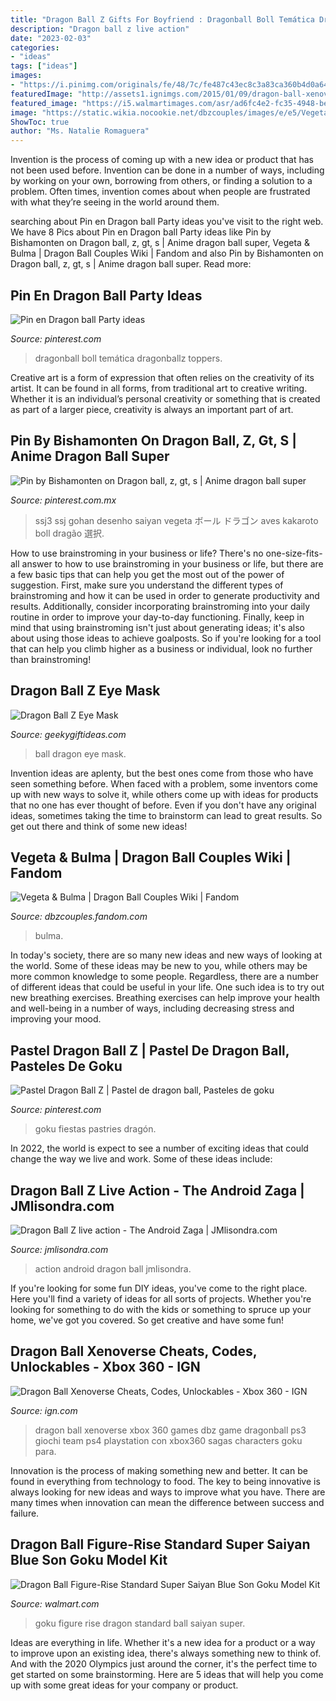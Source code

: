 ```yaml
---
title: "Dragon Ball Z Gifts For Boyfriend : Dragonball Boll Temática Dragonballz Toppers"
description: "Dragon ball z live action"
date: "2023-02-03"
categories:
- "ideas"
tags: ["ideas"]
images:
- "https://i.pinimg.com/originals/fe/48/7c/fe487c43ec8c3a83ca360b4d0a646b7c.jpg"
featuredImage: "http://assets1.ignimgs.com/2015/01/09/dragon-ball-xenoverse-x3602duscanadajpg-544b43.jpg"
featured_image: "https://i5.walmartimages.com/asr/ad6fc4e2-fc35-4948-be47-74fc6ef42c0d_1.505444c611d3cf4d5ca168efb291ef11.jpeg"
image: "https://static.wikia.nocookie.net/dbzcouples/images/e/e5/VegetaBulma.jpg/revision/latest?cb=20200314163111"
ShowToc: true
author: "Ms. Natalie Romaguera"
---
```



Invention is the process of coming up with a new idea or product that has not been used before. Invention can be done in a number of ways, including by working on your own, borrowing from others, or finding a solution to a problem. Often times, invention comes about when people are frustrated with what they’re seeing in the world around them.

	

		
searching about Pin en Dragon ball Party ideas you've visit to the right web. We have 8 Pics about Pin en Dragon ball Party ideas like Pin by Bishamonten on Dragon ball, z, gt, s | Anime dragon ball super, Vegeta &amp; Bulma | Dragon Ball Couples Wiki | Fandom and also Pin by Bishamonten on Dragon ball, z, gt, s | Anime dragon ball super. Read more:
		
    
## Pin En Dragon Ball Party Ideas

<img loading=lazy src="https://i.pinimg.com/originals/fe/48/7c/fe487c43ec8c3a83ca360b4d0a646b7c.jpg" onerror="this.onerror=null;this.src='https://tse3.mm.bing.net/th?id=OIP.YGuW2zZn-968li5cZapBaAHaMp&amp;pid=15.1';" alt="Pin en Dragon ball Party ideas">

_Source: pinterest.com_

>dragonball boll temática dragonballz toppers. 

	

Creative art is a form of expression that often relies on the creativity of its artist. It can be found in all forms, from traditional art to creative writing. Whether it is an individual’s personal creativity or something that is created as part of a larger piece, creativity is always an important part of art.

    
## Pin By Bishamonten On Dragon Ball, Z, Gt, S | Anime Dragon Ball Super

<img loading=lazy src="https://i.pinimg.com/736x/16/f2/0b/16f20ba03d84b2efa988bdf77b770f38.jpg" onerror="this.onerror=null;this.src='https://tse4.mm.bing.net/th?id=OIP.J-WhvgHXQKeYUL2i1WxVgwHaNL&amp;pid=15.1';" alt="Pin by Bishamonten on Dragon ball, z, gt, s | Anime dragon ball super">

_Source: pinterest.com.mx_

>ssj3 ssj gohan desenho saiyan vegeta ボール ドラゴン aves kakaroto boll dragão 選択. 

	

How to use brainstroming in your business or life?
There's no one-size-fits-all answer to how to use brainstroming in your business or life, but there are a few basic tips that can help you get the most out of the power of suggestion. First, make sure you understand the different types of brainstroming and how it can be used in order to generate productivity and results. Additionally, consider incorporating brainstroming into your daily routine in order to improve your day-to-day functioning. Finally, keep in mind that using brainstroming isn't just about generating ideas; it's also about using those ideas to achieve goalposts. So if you're looking for a tool that can help you climb higher as a business or individual, look no further than brainstroming!

    
## Dragon Ball Z Eye Mask

<img loading=lazy src="https://www.geekygiftideas.com/wp-content/uploads/Dragon-Ball-Z-Eye-Mask-2.jpg" onerror="this.onerror=null;this.src='https://tse2.mm.bing.net/th?id=OIP.uRS7W2ctfFrrkvwCUclOMQHaHa&amp;pid=15.1';" alt="Dragon Ball Z Eye Mask">

_Source: geekygiftideas.com_

>ball dragon eye mask. 

	

Invention ideas are aplenty, but the best ones come from those who have seen something before. When faced with a problem, some inventors come up with new ways to solve it, while others come up with ideas for products that no one has ever thought of before. Even if you don't have any original ideas, sometimes taking the time to brainstorm can lead to great results. So get out there and think of some new ideas!

    
## Vegeta &amp; Bulma | Dragon Ball Couples Wiki | Fandom

<img loading=lazy src="https://static.wikia.nocookie.net/dbzcouples/images/e/e5/VegetaBulma.jpg/revision/latest?cb=20200314163111" onerror="this.onerror=null;this.src='https://tse1.mm.bing.net/th?id=OIP.4qyWmEY3qIA6lAGwn99OTAHaEK&amp;pid=15.1';" alt="Vegeta &amp; Bulma | Dragon Ball Couples Wiki | Fandom">

_Source: dbzcouples.fandom.com_

>bulma. 

	

In today's society, there are so many new ideas and new ways of looking at the world. Some of these ideas may be new to you, while others may be more common knowledge to some people. Regardless, there are a number of different ideas that could be useful in your life. One such idea is to try out new breathing exercises. Breathing exercises can help improve your health and well-being in a number of ways, including decreasing stress and improving your mood.

    
## Pastel Dragon Ball Z | Pastel De Dragon Ball, Pasteles De Goku

<img loading=lazy src="https://i.pinimg.com/736x/01/0c/06/010c069ade4938f4cac8b1b0ee8eb34e.jpg" onerror="this.onerror=null;this.src='https://tse3.mm.bing.net/th?id=OIP.__nUEQJGHDMHGLjW5FKqdwHaJ4&amp;pid=15.1';" alt="Pastel Dragon Ball Z | Pastel de dragon ball, Pasteles de goku">

_Source: pinterest.com_

>goku fiestas pastries dragón. 

	

In 2022, the world is expect to see a number of exciting ideas that could change the way we live and work. Some of these ideas include:

    
## Dragon Ball Z Live Action - The Android Zaga | JMlisondra.com

<img loading=lazy src="http://www.jmlisondra.com/images/uploads/2015/02/fullsize/ec1c55e8750da6f508c18d90266e0e73.jpg" onerror="this.onerror=null;this.src='https://tse3.mm.bing.net/th?id=OIP.TvaW80obrb5Aoo9eAgCI9QHaEE&amp;pid=15.1';" alt="Dragon Ball Z live action - The Android Zaga | JMlisondra.com">

_Source: jmlisondra.com_

>action android dragon ball jmlisondra. 

	

If you're looking for some fun DIY ideas, you've come to the right place. Here you'll find a variety of ideas for all sorts of projects. Whether you're looking for something to do with the kids or something to spruce up your home, we've got you covered. So get creative and have some fun!

    
## Dragon Ball Xenoverse Cheats, Codes, Unlockables - Xbox 360 - IGN

<img loading=lazy src="http://assets1.ignimgs.com/2015/01/09/dragon-ball-xenoverse-x3602duscanadajpg-544b43.jpg" onerror="this.onerror=null;this.src='https://tse4.mm.bing.net/th?id=OIP.Q6Neuf8C6IWhvb_LBTW0dAHaKc&amp;pid=15.1';" alt="Dragon Ball Xenoverse Cheats, Codes, Unlockables - Xbox 360 - IGN">

_Source: ign.com_

>dragon ball xenoverse xbox 360 games dbz game dragonball ps3 giochi team ps4 playstation con xbox360 sagas characters goku para. 

	

Innovation is the process of making something new and better. It can be found in everything from technology to food. The key to being innovative is always looking for new ideas and ways to improve what you have. There are many times when innovation can mean the difference between success and failure.

    
## Dragon Ball Figure-Rise Standard Super Saiyan Blue Son Goku Model Kit

<img loading=lazy src="https://i5.walmartimages.com/asr/ad6fc4e2-fc35-4948-be47-74fc6ef42c0d_1.505444c611d3cf4d5ca168efb291ef11.jpeg" onerror="this.onerror=null;this.src='https://tse3.mm.bing.net/th?id=OIP.eKH1r1AjgdrYx-gfhdFHHwHaQQ&amp;pid=15.1';" alt="Dragon Ball Figure-Rise Standard Super Saiyan Blue Son Goku Model Kit">

_Source: walmart.com_

>goku figure rise dragon standard ball saiyan super. 

	

Ideas are everything in life. Whether it's a new idea for a product or a way to improve upon an existing idea, there's always something new to think of. And with the 2020 Olympics just around the corner, it's the perfect time to get started on some brainstorming. Here are 5 ideas that will help you come up with some great ideas for your company or product.

